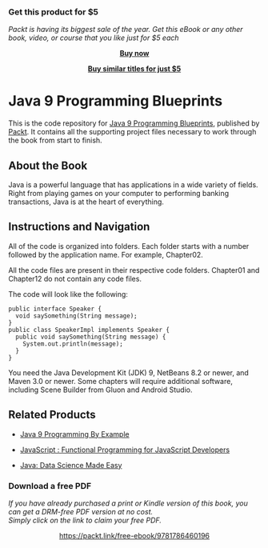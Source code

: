 
### Get this product for $5

<i>Packt is having its biggest sale of the year. Get this eBook or any other book, video, or course that you like just for $5 each</i>


<b><p align='center'>[Buy now](https://packt.link/9781786460196)</p></b>


<b><p align='center'>[Buy similar titles for just $5](https://subscription.packtpub.com/search)</p></b>


# Java 9 Programming Blueprints
This is the code repository for [Java 9 Programming Blueprints](https://www.packtpub.com/application-development/java-9-programming-blueprints?utm_source=github&utm_medium=repository&utm_campaign=9781786460196), published by [Packt](https://www.packtpub.com/?utm_source=github). It contains all the supporting project files necessary to work through the book from start to finish.
## About the Book
Java is a powerful language that has applications in a wide variety of fields. Right from playing games on your computer to performing banking transactions, Java is at the heart of everything.
## Instructions and Navigation
All of the code is organized into folders. Each folder starts with a number followed by the application name. For example, Chapter02.

All the code files are present in their respective code folders. Chapter01 and Chapter12 do not contain any code files.

The code will look like the following:
```
public interface Speaker {
  void saySomething(String message);
}
public class SpeakerImpl implements Speaker {
  public void saySomething(String message) {
    System.out.println(message);
  }
}
```

You need the Java Development Kit (JDK) 9, NetBeans 8.2 or newer, and Maven 3.0 or newer. Some chapters will require additional software, including Scene Builder from Gluon and Android Studio.

## Related Products
* [Java 9 Programming By Example](https://www.packtpub.com/application-development/java-9-programming-example?utm_source=github&utm_medium=repository&utm_campaign=9781786468284)

* [JavaScript : Functional Programming for JavaScript Developers](https://www.packtpub.com/web-development/javascript-functional-programming-javascript-developers?utm_source=github&utm_medium=repository&utm_campaign=9781787124660)

* [Java: Data Science Made Easy](https://www.packtpub.com/big-data-and-business-intelligence/java-data-science-made-easy?utm_source=github&utm_medium=repository&utm_campaign=9781788475655)

### Download a free PDF

 <i>If you have already purchased a print or Kindle version of this book, you can get a DRM-free PDF version at no cost.<br>Simply click on the link to claim your free PDF.</i>
<p align="center"> <a href="https://packt.link/free-ebook/9781786460196">https://packt.link/free-ebook/9781786460196 </a> </p>